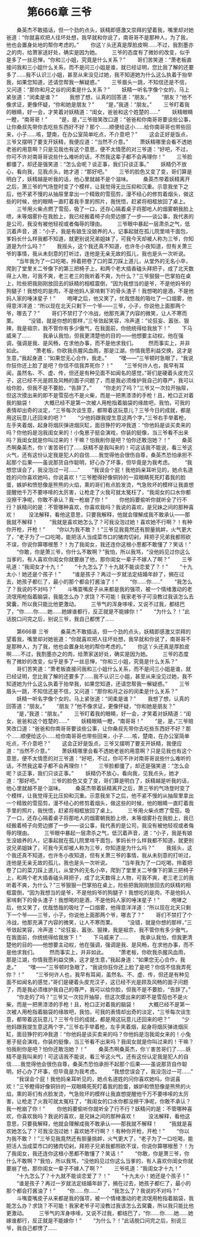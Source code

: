 # 　　第666章 三爷
　　桑英杰不敢插话，但一个劲的点头，妖精即感激又崇拜的望着我，嘴里却对她爸道：“你就喜欢把人往坏处想，我早就和你说了，南哥哥不是那种人，为了我，他也会置身处地的帮你考虑的。”
　　你这丫头还真是厚脸皮啊……不过，我割墨亦之的肉，给萧家送好处，确实是因为她。
　　三爷的态度有了微妙的改变，似乎是多了一丝忌惮，“你和三小姐，究竟是什么关系？”
　　哥们苦笑道：“萧老板直接问我和三小姐什么关系，而不是问三小姐是谁，就已经证明，您比我了解的还要多了……我不认识三小姐，甚至从来没见过她，我不知道她为什么这么执着于抬举我，如果您知道，还请您帮我一解疑惑。”
　　三爷眉头一跳，不知信还是不信，又问道：“那你和月之谷的闵柔是什么关系？”
　　妖精一听名字像个女的，马上紧张道：“闵柔是谁？”
　　我想了想，认真的回答道：“朋友。”
　　“朋友？”他不像求证，更像怀疑，“你和她是朋友？”
　　“是，”我道：“朋友。”
　　三爷盯着我的眼睛，好一会，才笑着对妖精道：“闺女，爸爸和这个姓楚的……”
　　妖精眼睛一瞪，“南哥哥！”
　　“是，是，”三爷赔笑改口道：“爸爸和你南哥哥要谈些公事，让你桑叔先带你去吃些东西好不好？那个……顺便给这小……给你南哥哥也带些回来，小子……咳，楚南，在办公室简单吃点，不介意吧？”
　　这会正好是饭点，三爷又摆明了要支开妖精，我便应道：“当然不介意。”
　　萧妖精哪里会看不透她老爸的用意啊？只是见我也有这个意思，便不太情愿的对三爷道：“好吧，不过，你可不许对南哥哥说些什么难听的话，不然我这辈子都不会再理你！”
　　三爷脸都僵了，却还是强笑道：“怎么会呢？谈正事，我们只谈正事。”
　　妖精仍不放心，看向我，见我点头，她才道：“那好吧。”
　　三爷的脸色又变了变，哥们算是明白了，妖精越是听我的话，他心里就越不是个滋味。
　　桑英杰带着妖精离开之后，萧三爷的气场登时变了个模样，让我觉得无比压抑和沉重。示意我坐下之后，他不紧不慢的从抽屉里拿出一个精致的雪茄剪，漫不经心的修剪着烟头，做这些的时候，他的眼睛一直盯着我手里的照片，我恍悟，赶紧将相框放回了桌上。
　　三爷用火柴点燃了雪茄，吸了一口，还存心隔着桌子将那呛人的烟雾朝我脸上喷，未等烟雾扑在我脸上，我已经搬着椅子向旁边挪了一步——谈公事，我代表的是公司，我没有被他轻视或者侮辱的理由。
　　三爷眼中暴起一层肃杀之气，低沉着声音，道：“小子，我是有娘生没娘养的人，记事起就在孤儿院里啃干面包，爹妈长什么样我都不知道，就更别说兄弟姐妹了，可我今天却被人称为三爷，你知道是为什么吗？”
　　我摇头，这个我还真不知道，也许冬小夜知道，但有关萧三爷的事情，我从未刻意的打听过，连他是无亲无故的孤儿，我也是头一次听说。
　　“当年我为了一口吃喝，拎着把卷了口的菜刀踩上道儿，从堂外的无名小卒，爬到了堂里关二爷像下的第三把椅子上，和两个老大插香磕头拜把子，成了北天数得上人物，可我不爽，老三老三的我听着不爽，为什么？”三爷狠狠一巴掌拍在桌上，险些把我刚刚放回去的妖精的相框震倒，“因为我想当的是爷，不是他妈爷的狗腿子！我想吃的是肉，不是他妈人家啃剩下的骨头渣子！我想喝的是酒，不是他妈人家的唾沫星子！”
　　咆哮之后，他又笑了，优哉悠哉的吸吐了一口烟雾，他得意洋洋道：“所以现在北天只剩下一个爷——三爷，小子，你说他上面那两个爷，哪去了？”
　　哥们不禁打了个冷战，他那充满了内容的微笑，让人不寒而栗。
　　“没错，就是你想的那样，”三爷敛起笑容，冷声道：“论狂妄、嚣张、狠辣，我是祖宗，我不管你有多少傲气，在我面前，你统统得给我放下！”
　　下马威来了……
　　我承认我怕，但我更清楚他的目的——他想要主动权，他在强调，强调是我、是风畅，在求他办事，而不是他求我们。
　　然而事实上，并非如此。
　　“萧老板，你砍我杀腥风血雨，那是江湖，你情我愿利益交换，这才是生意，”我起身道：“如果您无心合作，我走。”
　　“嘿——”三爷顿时急眼了，“我说你狂你还上脸了是吧？你信不信我弄死你？！”
　　“三爷何许人也，我早有耳闻，虽然名、不、虚、传，但还是有种见面不如闻名的感觉，”哥们是硬着头皮充汉子，这已经不光是顾及风畅的面子问题了，而是我必须维护我自己的尊严，我可以给你脸，但我不是不要脸，“告辞了。”
　　“你走的了吗？”三爷又一次拉开抽屉，但这次摸出来的即不是雪茄也不是火柴，而是一把黑漆漆的手枪！且，枪口正对着我的脑袋！
　　大概已经不是第一次被人用枪指着脑袋的缘故吧，我怕，可我的表情却出奇的淡定，“三爷每次谈生意，都带着这玩意儿？三爷今日的成就，都是用这玩意儿还回来的吧？”
　　“少他妈跟我提生意这两个字，”三爷右手举着枪，左手夹着烟，起身将烟灰弹进烟灰缸，面目狰狞的冲我道：“你他妈是谈买卖来的吗？你他妈是泡我闺女来的！小兔崽子挺会演戏，你装的挺像，当三爷看不出来吗？我闺女就是你叫过来的！干嘛？怕我削你是吧？怕你还敢泡她？！”
　　桑英杰啊桑英杰，你丫害苦哥们了……妖精不是我叫来的！可这话我不能说，看三爷这火气，还有这份认定我是犯人的自信……我觉得他会很伤自尊，桑英杰恐怕承担不起那个后果——虽说那货自作聪明，好心办了坏事，但毕竟是为我考虑。
　　“我想您误会了，我没泡过一可……”
　　“我误会个屁！我他妈亲耳听见的，她点名道姓的问你喜欢她吗，你说喜欢！”三爷瞪得好像铜铃的一双眼睛死死盯着我的脸蛋，嫉妒和愤怒像是熊熊的火焰，熏的哥们有点脸发烫，气急败坏的模样让我直想提醒他千万不要哆嗦的太厉害，让枪走了火我可就太冤枉了，“我闺女的口水你都没擦干净呢，你敢不承认？我一枪崩了你！”
　　你他妈要偷听你就听全了行不行？妖精问的是：不管哪种喜欢，你喜欢我吗？我说的喜欢，是兄妹之间的那种喜欢！
　　没法解释，看他这意思，只要我解释，他就会理解成我不敢承认——那我就不解释！
　　“我就是喜欢她怎么了？可我没泡过她！喜欢她不行啊？！有种你开枪，开枪！”
　　“你以为我不敢？！”三爷见我竟然还有胆量挑衅，火气更大了，“老子为了一口吃喝，能把活人当成菜市口的猪肉切剁，拜把子兄弟我都照砍不误，你说你算哪根葱？！为了我闺女，我还连你这根小葱都不敢懂了？笑话！”
　　“你敢，你是萧三爷，你什么不敢啊？”我怕，所以我骂，“没他妈见过你这么当爹的，有人喜欢你闺女你就要崩了他，那你闺女一辈子不嫁人了啊？”
　　三爷吼道：“我闺女才十九！”
　　“十九怎么了？十九就不能谈恋爱了？！”
　　“十九太小！她还是个孩子！”
　　“谁是孩子？再过一岁就法定结婚年龄了，搁在过去，她孩子都仨了，最小的那个都会打酱油了！”
　　“你……你……”
　　“我怎么了？我说的不对吗？”
　　斗嘴耍嘴皮子从来都是我的强项，被一个情绪激动的老流氓用枪指着脑袋，我能怎么办？求饶？不可能！我家老爷子可没教过我该怎么去窝囊，所以我只能比他更激动。
　　三爷气的浑身哆嗦，又说不过我，都结巴了，“你……你……她……她嫁谁都行，反正就是不能嫁你！”
　　“为什么？！”此话脱口问完之后，别说三爷，我自己都愣了……

　　第666章 三爷
　　桑英杰不敢插话，但一个劲的点头，妖精即感激又崇拜的望着我，嘴里却对她爸道：“你就喜欢把人往坏处想，我早就和你说了，南哥哥不是那种人，为了我，他也会置身处地的帮你考虑的。”
　　你这丫头还真是厚脸皮啊……不过，我割墨亦之的肉，给萧家送好处，确实是因为她。
　　三爷的态度有了微妙的改变，似乎是多了一丝忌惮，“你和三小姐，究竟是什么关系？”
　　哥们苦笑道：“萧老板直接问我和三小姐什么关系，而不是问三小姐是谁，就已经证明，您比我了解的还要多了……我不认识三小姐，甚至从来没见过她，我不知道她为什么这么执着于抬举我，如果您知道，还请您帮我一解疑惑。”
　　三爷眉头一跳，不知信还是不信，又问道：“那你和月之谷的闵柔是什么关系？”
　　妖精一听名字像个女的，马上紧张道：“闵柔是谁？”
　　我想了想，认真的回答道：“朋友。”
　　“朋友？”他不像求证，更像怀疑，“你和她是朋友？”
　　“是，”我道：“朋友。”
　　三爷盯着我的眼睛，好一会，才笑着对妖精道：“闺女，爸爸和这个姓楚的……”
　　妖精眼睛一瞪，“南哥哥！”
　　“是，是，”三爷赔笑改口道：“爸爸和你南哥哥要谈些公事，让你桑叔先带你去吃些东西好不好？那个……顺便给这小……给你南哥哥也带些回来，小子……咳，楚南，在办公室简单吃点，不介意吧？”
　　这会正好是饭点，三爷又摆明了要支开妖精，我便应道：“当然不介意。”
　　萧妖精哪里会看不透她老爸的用意啊？只是见我也有这个意思，便不太情愿的对三爷道：“好吧，不过，你可不许对南哥哥说些什么难听的话，不然我这辈子都不会再理你！”
　　三爷脸都僵了，却还是强笑道：“怎么会呢？谈正事，我们只谈正事。”
　　妖精仍不放心，看向我，见我点头，她才道：“那好吧。”
　　三爷的脸色又变了变，哥们算是明白了，妖精越是听我的话，他心里就越不是个滋味。
　　桑英杰带着妖精离开之后，萧三爷的气场登时变了个模样，让我觉得无比压抑和沉重。示意我坐下之后，他不紧不慢的从抽屉里拿出一个精致的雪茄剪，漫不经心的修剪着烟头，做这些的时候，他的眼睛一直盯着我手里的照片，我恍悟，赶紧将相框放回了桌上。
　　三爷用火柴点燃了雪茄，吸了一口，还存心隔着桌子将那呛人的烟雾朝我脸上喷，未等烟雾扑在我脸上，我已经搬着椅子向旁边挪了一步——谈公事，我代表的是公司，我没有被他轻视或者侮辱的理由。
　　三爷眼中暴起一层肃杀之气，低沉着声音，道：“小子，我是有娘生没娘养的人，记事起就在孤儿院里啃干面包，爹妈长什么样我都不知道，就更别说兄弟姐妹了，可我今天却被人称为三爷，你知道是为什么吗？”
　　我摇头，这个我还真不知道，也许冬小夜知道，但有关萧三爷的事情，我从未刻意的打听过，连他是无亲无故的孤儿，我也是头一次听说。
　　“当年我为了一口吃喝，拎着把卷了口的菜刀踩上道儿，从堂外的无名小卒，爬到了堂里关二爷像下的第三把椅子上，和两个老大插香磕头拜把子，成了北天数得上人物，可我不爽，老三老三的我听着不爽，为什么？”三爷狠狠一巴掌拍在桌上，险些把我刚刚放回去的妖精的相框震倒，“因为我想当的是爷，不是他妈爷的狗腿子！我想吃的是肉，不是他妈人家啃剩下的骨头渣子！我想喝的是酒，不是他妈人家的唾沫星子！”
　　咆哮之后，他又笑了，优哉悠哉的吸吐了一口烟雾，他得意洋洋道：“所以现在北天只剩下一个爷——三爷，小子，你说他上面那两个爷，哪去了？”
　　哥们不禁打了个冷战，他那充满了内容的微笑，让人不寒而栗。
　　“没错，就是你想的那样，”三爷敛起笑容，冷声道：“论狂妄、嚣张、狠辣，我是祖宗，我不管你有多少傲气，在我面前，你统统得给我放下！”
　　下马威来了……
　　我承认我怕，但我更清楚他的目的——他想要主动权，他在强调，强调是我、是风畅，在求他办事，而不是他求我们。
　　然而事实上，并非如此。
　　“萧老板，你砍我杀腥风血雨，那是江湖，你情我愿利益交换，这才是生意，”我起身道：“如果您无心合作，我走。”
　　“嘿——”三爷顿时急眼了，“我说你狂你还上脸了是吧？你信不信我弄死你？！”
　　“三爷何许人也，我早有耳闻，虽然名、不、虚、传，但还是有种见面不如闻名的感觉，”哥们是硬着头皮充汉子，这已经不光是顾及风畅的面子问题了，而是我必须维护我自己的尊严，我可以给你脸，但我不是不要脸，“告辞了。”
　　“你走的了吗？”三爷又一次拉开抽屉，但这次摸出来的即不是雪茄也不是火柴，而是一把黑漆漆的手枪！且，枪口正对着我的脑袋！
　　大概已经不是第一次被人用枪指着脑袋的缘故吧，我怕，可我的表情却出奇的淡定，“三爷每次谈生意，都带着这玩意儿？三爷今日的成就，都是用这玩意儿还回来的吧？”
　　“少他妈跟我提生意这两个字，”三爷右手举着枪，左手夹着烟，起身将烟灰弹进烟灰缸，面目狰狞的冲我道：“你他妈是谈买卖来的吗？你他妈是泡我闺女来的！小兔崽子挺会演戏，你装的挺像，当三爷看不出来吗？我闺女就是你叫过来的！干嘛？怕我削你是吧？怕你还敢泡她？！”
　　桑英杰啊桑英杰，你丫害苦哥们了……妖精不是我叫来的！可这话我不能说，看三爷这火气，还有这份认定我是犯人的自信……我觉得他会很伤自尊，桑英杰恐怕承担不起那个后果——虽说那货自作聪明，好心办了坏事，但毕竟是为我考虑。
　　“我想您误会了，我没泡过一可……”
　　“我误会个屁！我他妈亲耳听见的，她点名道姓的问你喜欢她吗，你说喜欢！”三爷瞪得好像铜铃的一双眼睛死死盯着我的脸蛋，嫉妒和愤怒像是熊熊的火焰，熏的哥们有点脸发烫，气急败坏的模样让我直想提醒他千万不要哆嗦的太厉害，让枪走了火我可就太冤枉了，“我闺女的口水你都没擦干净呢，你敢不承认？我一枪崩了你！”
　　你他妈要偷听你就听全了行不行？妖精问的是：不管哪种喜欢，你喜欢我吗？我说的喜欢，是兄妹之间的那种喜欢！
　　没法解释，看他这意思，只要我解释，他就会理解成我不敢承认——那我就不解释！
　　“我就是喜欢她怎么了？可我没泡过她！喜欢她不行啊？！有种你开枪，开枪！”
　　“你以为我不敢？！”三爷见我竟然还有胆量挑衅，火气更大了，“老子为了一口吃喝，能把活人当成菜市口的猪肉切剁，拜把子兄弟我都照砍不误，你说你算哪根葱？！为了我闺女，我还连你这根小葱都不敢懂了？笑话！”
　　“你敢，你是萧三爷，你什么不敢啊？”我怕，所以我骂，“没他妈见过你这么当爹的，有人喜欢你闺女你就要崩了他，那你闺女一辈子不嫁人了啊？”
　　三爷吼道：“我闺女才十九！”
　　“十九怎么了？十九就不能谈恋爱了？！”
　　“十九太小！她还是个孩子！”
　　“谁是孩子？再过一岁就法定结婚年龄了，搁在过去，她孩子都仨了，最小的那个都会打酱油了！”
　　“你……你……”
　　“我怎么了？我说的不对吗？”
　　斗嘴耍嘴皮子从来都是我的强项，被一个情绪激动的老流氓用枪指着脑袋，我能怎么办？求饶？不可能！我家老爷子可没教过我该怎么去窝囊，所以我只能比他更激动。
　　三爷气的浑身哆嗦，又说不过我，都结巴了，“你……你……她……她嫁谁都行，反正就是不能嫁你！”
　　“为什么？！”此话脱口问完之后，别说三爷，我自己都愣了……
